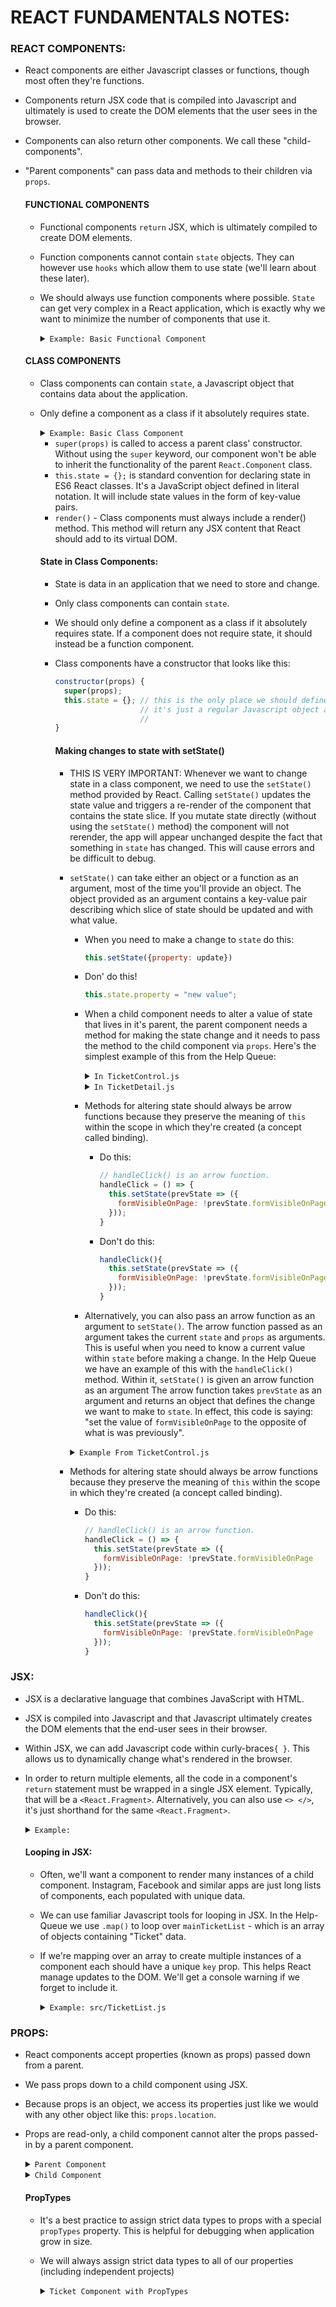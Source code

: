 # REACT FUNDAMENTALS NOTES:

### REACT COMPONENTS:
  - React components are either Javascript classes or functions, though most often they're functions. 
  - Components return JSX code that is compiled into Javascript and ultimately is used to create the DOM elements that the user sees in the browser.
  - Components can also return other components. We call these "child-components".
  - "Parent components" can pass data and methods to their children via `props`. 

    #### FUNCTIONAL COMPONENTS
    - Functional components `return` JSX, which is ultimately compiled to create DOM elements. 
    - Function components cannot contain `state` objects. They can however use `hooks` which allow them to use state (we'll learn about these later).
    - We should always use function components where possible. `State` can get very complex in a React application, which is exactly why we want to minimize the number of components that use it.
      
      <details><summary><code>Example: Basic Functional Component</code></summary> 

      ```javascript
      import React from "react";

      function ThisIsAFunctionalComponent(){
        return (
          <p>I am a functional component.</p> // This is JSX
        );
      }

      export default ThisIsAFunctionalComponent;
      ```
      </details>

    #### CLASS COMPONENTS
    - Class components can contain `state`, a Javascript object that contains data about the application. 
    - Only define a component as a class if it absolutely requires state.
      <details><summary><code>Example: Basic Class Component</code></summary> 

      ```javascript
      import React, { Component } from 'react';

      class ThisIsAClassComponent extends React.Component {
      
        constructor(props) {
          super(props);     // required so that the component can inherit functionality from react
          this.state = {};  // the state object!
        }

        render() {   // class components must have a render() method that returns JSX
          return (
            <p>I am a class component</p> // This is JSX
          );
        }
      }

      export default ThisIsAClassComponent;

      ```
      </details>
      
      - `super(props)` is called to access a parent class' constructor. Without using the `super` keyword, our component won't be able to inherit the   functionality of the parent `React.Component` class.
      - `this.state = {};` is standard convention for declaring state in ES6  React classes. It's a JavaScript object defined in literal notation. It  will include state values in the form of key-value pairs.
      - `render()` - Class components must always include a render() method. This method will return any JSX content that React should add to its virtual DOM.

      #### State in Class Components:
      - State is data in an application that we need to store and change. 
      - Only class components can contain `state`. 
      - We should only define a component as a class if it absolutely requires state. If a component does not require state, it should instead be a function component.
      - Class components have a constructor that looks like this:

        ```javascript
        constructor(props) {
          super(props);
          this.state = {}; // this is the only place we should define state in a pure React application
                           // it's just a regular Javascript object and can contain as many key-value pairs as you wish. 
                           // 
        }
        ```

        #### Making changes to state with setState()
        - THIS IS VERY IMPORTANT: Whenever we want to change state in a class component, we need to use the `setState()` method provided by React. Calling `setState()` updates the state value and triggers a re-render of the component that contains the state slice. If you mutate state directly (without using the `setState()` method) the component will not rerender, the app will appear unchanged despite the fact that something in `state` has changed. This will cause errors and be difficult to debug. 

        - `setState()` can take either an object or a function as an argument, most of the time you'll provide an object. The object provided as an argument contains a key-value pair describing which slice of state should be updated and with what value.
          - When you need to make a change to `state` do this:
            ```javascript
            this.setState({property: update})
            ```
          - Don' do this!
            ```javascript
            this.state.property = "new value";
            ```
          - When a child component needs to alter a value of state that lives in it's parent, the parent component needs a method for making the state change and it needs to pass the method to the child component via `props`. Here's the simplest example of this from the Help Queue:
            <details><summary><code>In TicketControl.js</code></summary>

            ```javascript
            ...

            // this method handles setting the value of this.state.editing to "true"
            
            handleEditClick = () => {
              this.setState({ editing: true });
            }

            ...

            // when TicketControl renders the TicketDetail component it passes 
            // handleEditClick as a prop called onClickingEdit
            
            currentlyVisibleState = <TicketDetail ticket={this.state.selectedTicket}
                                          onClickingDelete={this.handleDeletingTicket}
                                          onClickingEdit={this.handleEditClick} />
            ...
            ```
            </details>

            <details><summary><code>In TicketDetail.js</code></summary>

            ```javascript
            ...
            return (
              <>
                <h3>{ticket.location}</h3>
                <h3>{ticket.names}</h3>
                <p><em>{ticket.issue}</em></p>
                <br />
                    // when the "Edit Ticket" button is clicked, it will 
                    // call the prop onClickingEdit(ticket.id)
                    // This calls handleEditClick(ticket.id) in TicketControl
                <button onClick={() => props.onClickingEdit(ticket.id)}>Edit Ticket</button>
                <button onClick={() => props.onClickingDelete(ticket.id)}>Close Ticket</button>
                <br />
              </>
            )
            ...
            ```
            </details>
          - Methods for altering state should always be arrow functions because they preserve the meaning of `this` within the scope in which they're created (a concept called binding).
            - Do this:

              ```javascript
              // handleClick() is an arrow function.
              handleClick = () => {
                this.setState(prevState => ({
                  formVisibleOnPage: !prevState.formVisibleOnPage
                }));
              }
              ```
            - Don't do this:

              ```javascript
              handleClick(){
                this.setState(prevState => ({
                  formVisibleOnPage: !prevState.formVisibleOnPage
                }));
              }
              ```
          -  Alternatively, you can also pass an arrow function as an argument to `setState()`. The arrow function passed as an argument takes the current `state` and `props` as arguments. This is useful when you need to know a current value within `state` before making a change. In the Help Queue we have an example of this with the `handleClick()` method. Within it, `setState()` is given an arrow function as an argument The arrow function takes `prevState` as an argument and returns an object that defines the change we want to make to `state`. In effect, this code is saying: "set the value of `formVisibleOnPage` to the opposite of what is was previously".  

            <details><summary><code>Example From TicketControl.js</code></summary>

            ```javascript
              ...
              // when called, this function sets the value of formVisibleOnPage (a boolean) 
              // to the opposite of it's current value.
              handleClick = () => {
                this.setState(prevState => ({
                  formVisibleOnPage: !prevState.formVisibleOnPage
                }));
              }
              ...
            ```
            </details>

        - Methods for altering state should always be arrow functions because they preserve the meaning of `this` within the scope in which they're created (a concept called binding).
          - Do this:

            ```javascript
            // handleClick() is an arrow function.
            handleClick = () => {
              this.setState(prevState => ({
                formVisibleOnPage: !prevState.formVisibleOnPage
              }));
            }
            ```
          - Don't do this:

            ```javascript
            handleClick(){
              this.setState(prevState => ({
                formVisibleOnPage: !prevState.formVisibleOnPage
              }));
            }
            ```
    

### JSX:
  - JSX is a declarative language that combines JavaScript with HTML.
  - JSX is compiled into Javascript and that Javascript ultimately creates the DOM elements that the end-user sees in their browser. 
  - Within JSX, we can add Javascript code within curly-braces`{ }`. This allows us to dynamically change what's rendered in the browser.
  - In order to return multiple elements, all the code in a component's `return` statement must be wrapped in a single JSX element. Typically, that will be a `<React.Fragment>`. Alternatively, you can also use `<> </>`, it's just shorthand for the same `<React.Fragment>`.
    <details><summary><code>Example:</code></summary> 

      ```javascript
      import React from "react";
          
      function App(){
        const studentNames = "Thato and Haley"
        return (
          <> 
            <h1>Help Queue</h1>
            <h3>3a</h3>
            <h3>{studentNames}</h3> 
            <p><em>Firebase entries not saving!</em></p>
            <hr/>
          </>
        );
      }
      
      export default App;
      ```
    </details>
    
    #### Looping in JSX:
    
    - Often, we'll want a component to render many instances of a child component. Instagram, Facebook and similar apps are just long lists of components, each populated with unique data. 
    - We can use familiar Javascript tools for looping in JSX. In the Help-Queue we use `.map()` to loop over `mainTicketList` - which is an array of objects containing "Ticket" data. 
    - If we're mapping over an array to create multiple instances of a component each should have a unique `key` prop. This helps React manage updates to the DOM. We'll get a console warning if we forget to include it.

      <details><summary><code>Example: src/TicketList.js</code></summary> 

        ```javascript
        ...
        return (
          <>
            <hr/>
            {mainTicketList.map((ticket) =>
              <Ticket names={ticket.names}
                location={ticket.location}
                issue={ticket.issue}
                key={ticket.id}/> 
            )}
          </>
        );
        ...
        ```
      </details>

### PROPS:
- React components accept properties (known as props) passed down from a parent.
- We pass props down to a child component using JSX.
- Because props is an object, we access its properties just like we would with any other object like this: `props.location`.
- Props are read-only, a child component cannot alter the props passed-in by a parent component.
  <details><summary><code>Parent Component</code></summary>

  ```javascript
  import React from "react";
  import Ticket from "./Ticket";

  function TicketList(){
    // this component returns a Ticket component and passes data into it via  'props' 
    return (
      <Ticket
        location="3A"
        names="Thato and Haley"
        issue="Firebase will not save record!"/>
    );
  }

  export default TicketList;
  ```
  </details>

  <details><summary><code>Child Component</code></summary>

  ```javascript
  import React from "react";

  function Ticket(props){
    // this component has access to the data passed in by the parent component  "TicketList" via props
    // we can access that data using { } in JSX
    return (
      <>
        <h3>{props.location} - {props.names}</h3>
        <p><em>{props.issue}</em></p>
        <hr/>
      </>
    );
  }

  export default Ticket;
  ```
  </details>

  #### PropTypes
  - It's a best practice to assign strict data types to props with a special `propTypes` property. This is helpful for debugging when application grow in size. 
  - We will always assign strict data types to all of our properties (including independent projects)

    <details><summary><code>Ticket Component with PropTypes</code></summary>
  
    ```javascript
    import React from "react";
    import PropTypes from "prop-types"; // import PropTypes library
  
    function Ticket(props){
      return (
        <>
          <h3>{props.location} - {props.names}</h3>
          <p><em>{props.issue}</em></p>
          <hr/>
        </>
      );
    }
  
    // Add a propTypes property to the Ticket component. 
    // Ticket.propTypes is an object that declares the names 
    // and data types of all props that will be passed into the component
    Ticket.propTypes = {
      names: PropTypes.string,
      location: PropTypes.string,
      issue: PropTypes.string.isRequired // You can make a prop required simply   by adding .isRequired
    };
  
    export default Ticket;
    ```
    </details>